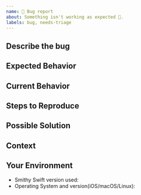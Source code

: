 ```yaml
---
name: 🐛 Bug report
about: Something isn't working as expected 🤔.
labels: bug, needs-triage
---
```


## Describe the bug
<!--- A clear and concise description of what the bug is -->

## Expected Behavior
<!--- Tell us what should happen -->

## Current Behavior
<!--- Tell us what happens instead of the expected behavior -->

<!--- Include full errors, uncaught exceptions, stack traces, and relevant logs -->
<!--- If service responses are relevant, please include wirelogs (after removing any sensitive content!) -->

## Steps to Reproduce
<!--- If possible, provide a self-contained, concise snippet of code that can be used to reproduce the issue -->
<!--- For more complex issues provide a repo with the smallest sample that reproduces the bug -->
<!--- Avoid including business logic or unrelated code, it makes diagnosis more difficult -->

## Possible Solution
<!--- Not required, but suggest a fix/reason for the bug -->

## Context
<!--- How has this issue affected you? What are you trying to accomplish? -->
<!--- Providing context helps us come up with a solution that is most useful in the real world -->

## Your Environment
<!--- Include as many relevant details about the environment where the bug was discovered -->
* Smithy Swift version used:
* Operating System and version(iOS/macOS/Linux):